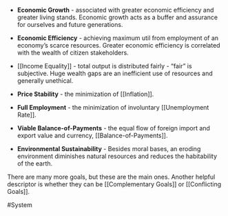- **Economic Growth** - associated with greater economic efficiency and greater living stands. Economic growth acts as a buffer and assurance for ourselves and future generations.

- **Economic Efficiency** - achieving maximum util from employment of an economy’s scarce resources. Greater economic efficiency is correlated with the wealth of citizen stakeholders.

- [[Income Equality]] - total output is distributed fairly - “fair” is subjective. Huge wealth gaps are an inefficient use of resources and generally unethical.

- **Price Stability** - the minimization of [[Inflation]].

- **Full Employment** - the minimization of involuntary [[Unemployment Rate]].

- **Viable Balance-of-Payments** - the equal flow of foreign import and export value and currency, [[Balance-of-Payments]].

- **Environmental Sustainability** - Besides moral bases, an eroding environment diminishes natural resources and reduces the habitability of the earth.

There are many more goals, but these are the main ones. Another helpful descriptor is whether they can be [[Complementary Goals]] or [[Conflicting Goals]].


#System 